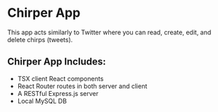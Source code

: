 # Chirper App
This app acts similarly to Twitter where you can read, create, edit, and delete chirps (tweets). 

## Chirper App Includes:
- TSX client React components 
- React Router routes in both server and client
- A RESTful Express.js server
- Local MySQL DB
